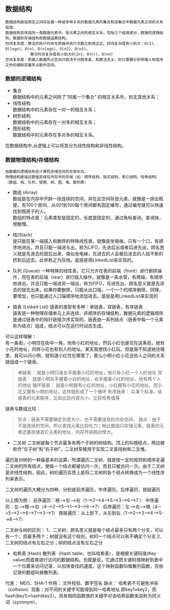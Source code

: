 
## 数据结构
	数据结构是指相互之间存在着一种或多种关系的数据元素的集合和该集合中数据元素之间的关系组成。
	数据结构具体指同一类数据元素中，各元素之间的相互关系，包括三个组成成分，数据的逻辑结构，数据的存储结构和数据运算结构。
	时间复杂度：算法的执行时间与原操作执行次数之和成正比。时间复杂度有小到大：O(1)、O(logn)、O(n)、O(nlogn)、O(n2)、O(n3)。
			   幂次时间复杂度有小到大O(2n)、O(n!)、O(nn)
	空间复杂度：若输入数据所占空间只取决于问题本身，和算法无关，则只需要分析除输入和程序之外的辅助变量所占额外空间。

### 数据的逻辑结构
* 集合<br>
	数据结构中的元素之间除了“同属一个集合” 的相互关系外，别无其他关系；
* 线性结构<br>
    数据结构中的元素存在一对一的相互关系；
* 树形结构<br>
    数据结构中的元素存在一对多的相互关系；
* 图形结构<br>
	数据结构中的元素存在多对多的相互关系。
	
在数据结构中,从逻辑上可以将其分为线性结构和非线性结构。

### 数据物理结构/存储结构
	指数据的逻辑结构在计算机存储空间的存放形式。
	物理结构是描述数据具体在内存中的存储（如：顺序结构、链式结构、索引结构、哈希结构）（数组、栈、队列、链表、树、图、堆、散列表）
* 数组 (Array)<br>
数组是在内存中开辟一段连续的空间，并在此空间存放元素。就像是一排出租屋，有100个房间，从001到100每个房间都有固定编号，通过编号就可以快速找到租房子的人。<br>
数组的特点是：元素类型是固定的、长度是固定的、通过角标查询，查询快，增删慢。

* 栈(Stack)<br>
是只能在某一端插入和删除的特殊线性表。就像是坐电梯，只有一个口，有顺序地进出，并且只能一端进与出，称为LIFO，先进后出或者后进先出，顾名思义就是先进去的就后出来，类似坐电梯，先进去的人会被后进去的人给不断的挤到后边去，此举称之为压栈。底层是用LinkedList来实现的。

* 队列 (Queue)
一种特殊的线性表，它只允许在表的前端（front）进行删除操作，而在表的后端（rear）进行插入操作。就像是一条水管，有两端，有顺序地进出，并且只能一端进另一端出，称为FIFO，先进先出，顾名思义就是先进去的就先出来，如果你要删除，只能从出口端，一个一个的顺序删除，同理，要增加，也只能通过入口端顺序地添加进去。底层是用LinkedList来实现的
 
* 链表 (Linked List)
链表的类型有多种：单链表，双链表，有序链表<br>
链表是一种物理存储单元上非连续、非顺序的存储结构，数据元素的逻辑顺序是通过链表中的指针链接次序实现的。链表由一系列结点（链表中每一个元素称为结点）组成，结点可以在运行时动态生成。<br>

可以这样理解：<br>
有一条街，小明住在街中一角，他有小红的地址，然后小红也是住在这条街，她有小花的地址，同样小花也有别人的地址。某天我想找小红玩，但是我不知道她住哪里，我可以问小明，就知道小红住在哪里了。那么小明小红小花这些人之间的关系就组成一个链表。<br>


> 单链表：
> 就是小明只是右手握着小红的地址，他只有小红一个人的地址
> 双链表：
> 就是小明左手握着小白的地址，右手握着小红的地址，他有两个人的地址
> 循环链表：
> 就是小明握有小红的地址，小红握有小花的地址，而小花又握有小明的地址，这样就形成了一个循环
> 有序链表：
> 以某个标准，给链表的元素排序，比如比较内容大小、比较哈希值等

链表与数组比较：
> 优点：链表不需要确定长度大小，也不需要连续的内存空间，
> 缺点：由于不是连续的空间，所以查找元素比较吃力；相比数组只存储元素，链表的元素还要存储其它元素的地址，内存开销相对增大。

* 二叉树
二叉树是每个节点最多有两个子树的树结构。顶上的叫根结点，两边被称作“左子树”和“右子树”。二叉树常被用于实现二叉查找树和二叉堆。

遍历是对树的一种最基本的运算，所谓遍历二叉树，就是按一定的规则和顺序走遍二叉树的所有结点，使每一个结点都被访问一次，而且只被访问一次。由于二叉树是非线性结构，因此，树的遍历实质上是将二叉树的各个结点转换成为一个线性序列来表示。

二叉树的遍历大概分为四种，分别是前序遍历，中序遍历，后序遍历，按层遍历

以上图为例：
前序遍历：根-->左-->右（1-->2-->4-->5-->3-->6-->7 ）
中序遍历：左-->根-->右（4-->2-->5-->1-->3-->6-->7）
后序遍历：左-->右-->根（4-->5-->2-->6-->7-->3-->1）
按层遍历：从上到下，从左到右（1-->2-->3-->4-->5-->6-->7）

二叉树与树的区别：
1、二叉树，顾名思义就是每个结点最多只有两个分支，可以有一个，但最多两个；树就没有这个规则，树的一个结点可以有不确定个分支
2、二叉树的结点有左右之分；树的结点没有左右之分

* 哈希表 (Hash)
散列表（Hash table，也叫哈希表），是根据关键码值(Key value)而直接进行访问的数据结构。也就是说，它通过把关键码值映射到表中一个位置来访问记录，以加快查找的速度。这个映射函数叫做散列函数，存放记录的数组叫做散列表。

代表：
MD5、SHA-1
作用：
文件校验、数字签名
缺点：
哈希表不可避免冲突（collision）现象：对不同的关键字可能得到同一哈希地址 即key1≠key2，而hash(key1)=hash(key2）。具有相同函数值的关键字对该哈希函数来说称为同义词（synonym）。

